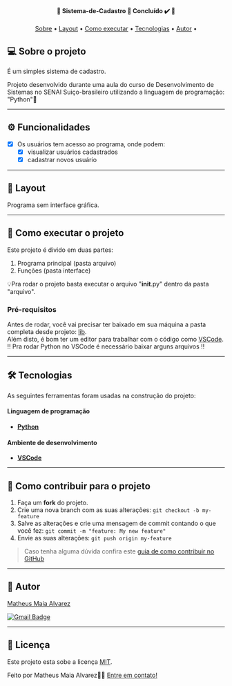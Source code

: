 <h4 align="center"> 
	🚧  Sistema-de-Cadastro 🚀 Concluído ✔️ 🚧
</h4>

<p align="center">
 <a href="#-sobre-o-projeto">Sobre</a> •
 <a href="#-layout">Layout</a> • 
 <a href="#-como-executar-o-projeto">Como executar</a> • 
 <a href="#-tecnologias">Tecnologias</a> • 
 <a href="#-autor">Autor</a> • 
</p>


## 💻 Sobre o projeto

É um simples sistema de cadastro.

Projeto desenvolvido durante uma aula do curso de Desenvolvimento de Sistemas no SENAI Suiço-brasileiro utilizando a linguagem de programação: "Python"🐍

---

## ⚙️ Funcionalidades

- [x] Os usuários tem acesso ao programa, onde podem:
  - [x] visualizar usuários cadastrados
  - [x] cadastrar novos usuário

---

## 🎨 Layout

 Programa sem interface gráfica.

---

## 🚀 Como executar o projeto

Este projeto é divido em duas partes:
1. Programa principal (pasta arquivo) 
2. Funções (pasta interface)

💡Pra rodar o projeto basta executar o arquivo "__init__.py" dentro da pasta "arquivo".

### Pré-requisitos

Antes de rodar, você vai precisar ter baixado em sua máquina a pasta completa desde projeto:
[lib](https://github.com/MatheusAlvarez/Sistema-de-Cadastro).<br>
Além disto, é bom ter um editor para trabalhar com o código como [VSCode](https://code.visualstudio.com/).<br>
‼ Pra rodar Python no VSCode é necessário baixar arguns arquivos ‼

---

## 🛠 Tecnologias

As seguintes ferramentas foram usadas na construção do projeto:

#### **Linguagem de programação**

-   **[Python](https://www.python.org)**


#### **Ambiente de desenvolvimento**

-   **[VSCode](https://code.visualstudio.com)**

---

## 💪 Como contribuir para o projeto

1. Faça um **fork** do projeto.
2. Crie uma nova branch com as suas alterações: `git checkout -b my-feature`
3. Salve as alterações e crie uma mensagem de commit contando o que você fez: `git commit -m "feature: My new feature"`
4. Envie as suas alterações: `git push origin my-feature`
> Caso tenha alguma dúvida confira este [guia de como contribuir no GitHub](./CONTRIBUTING.md)

---

## 🦸 Autor

<a href="https://br.linkedin.com/in/matheus-maia-alvarez-">
Matheus Maia Alvarez</a>
 <br />
 
[![Gmail Badge](https://img.shields.io/badge/-mthalvarez2005@gmail.com-c14438?style=flat-square&logo=Gmail&logoColor=white&link=mailto:mthalvarez2005@gmail.com)](mailto:mthalvarez2005@gmail.com)

---

## 📝 Licença

Este projeto esta sobe a licença [MIT](./LICENSE).

Feito por Matheus Maia Alvarez👋🏽 [Entre em contato!](https://br.linkedin.com/in/matheus-maia-alvarez-)
